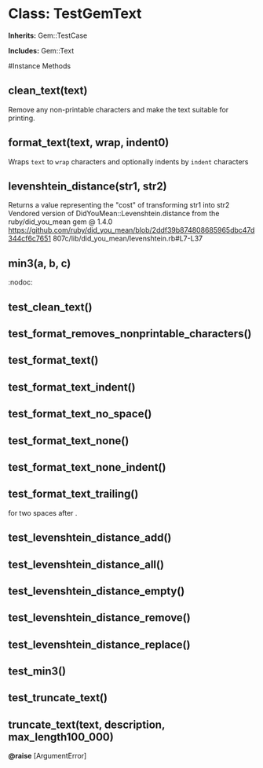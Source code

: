 # Class: TestGemText
**Inherits:** Gem::TestCase
    
**Includes:** Gem::Text
  




#Instance Methods
## clean_text(text) [](#method-i-clean_text)
Remove any non-printable characters and make the text suitable for printing.

## format_text(text, wrap, indent0) [](#method-i-format_text)
Wraps `text` to `wrap` characters and optionally indents by `indent`
characters

## levenshtein_distance(str1, str2) [](#method-i-levenshtein_distance)
Returns a value representing the "cost" of transforming str1 into str2
Vendored version of DidYouMean::Levenshtein.distance from the
ruby/did_you_mean gem @ 1.4.0
https://github.com/ruby/did_you_mean/blob/2ddf39b874808685965dbc47d344cf6c7651
807c/lib/did_you_mean/levenshtein.rb#L7-L37

## min3(a, b, c) [](#method-i-min3)
:nodoc:

## test_clean_text() [](#method-i-test_clean_text)

## test_format_removes_nonprintable_characters() [](#method-i-test_format_removes_nonprintable_characters)

## test_format_text() [](#method-i-test_format_text)

## test_format_text_indent() [](#method-i-test_format_text_indent)

## test_format_text_no_space() [](#method-i-test_format_text_no_space)

## test_format_text_none() [](#method-i-test_format_text_none)

## test_format_text_none_indent() [](#method-i-test_format_text_none_indent)

## test_format_text_trailing() [](#method-i-test_format_text_trailing)
for two spaces after .

## test_levenshtein_distance_add() [](#method-i-test_levenshtein_distance_add)

## test_levenshtein_distance_all() [](#method-i-test_levenshtein_distance_all)

## test_levenshtein_distance_empty() [](#method-i-test_levenshtein_distance_empty)

## test_levenshtein_distance_remove() [](#method-i-test_levenshtein_distance_remove)

## test_levenshtein_distance_replace() [](#method-i-test_levenshtein_distance_replace)

## test_min3() [](#method-i-test_min3)

## test_truncate_text() [](#method-i-test_truncate_text)

## truncate_text(text, description, max_length100_000) [](#method-i-truncate_text)

**@raise** [ArgumentError] 

